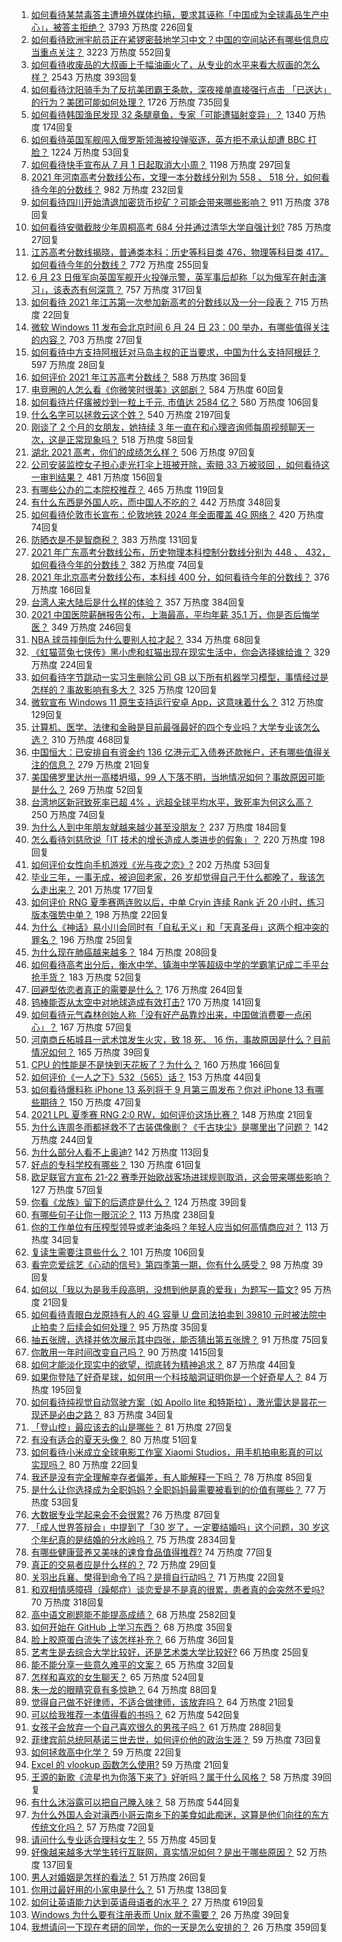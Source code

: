 1. [如何看待某禁毒答主遭境外媒体约稿，要求其诬称「中国成为全球毒品生产中心」，被答主拒绝？](https://www.zhihu.com/question/466660263) 3793 万热度 226回复
1. [如何看待欧洲宇航员正在紧锣密鼓地学习中文？中国的空间站还有哪些信息应当重点关注？](https://www.zhihu.com/question/466521697) 3223 万热度 552回复
1. [如何看待收废品的大叔画上千幅油画火了，从专业的水平来看大叔画的怎么样？](https://www.zhihu.com/question/466839329) 2543 万热度 393回复
1. [如何看待沈阳骑手为了反抗美团霸王条款，深夜接单直接强行点击 「已送达」的行为？美团可能如何处理？](https://www.zhihu.com/question/465982752) 1726 万热度 735回复
1. [如何看待韩国渔民发现 32 条腿章鱼，专家「可能遭辐射变异」？](https://www.zhihu.com/question/466878537) 1340 万热度 174回复
1. [如何看待英国军舰闯入俄罗斯领海被投弹驱逐，英方拒不承认却遭 BBC 打脸？](https://www.zhihu.com/question/466996777) 1224 万热度 53回复
1. [如何看待快手宣布从 7 月 1 日起取消大小周？](https://www.zhihu.com/question/467143015) 1198 万热度 297回复
1. [2021 年河南高考分数线公布，文理一本分数线分别为 558 、 518 分，如何看待今年的分数线？](https://www.zhihu.com/question/466845813) 982 万热度 232回复
1. [如何看待四川开始清退加密货币挖矿？可能会带来哪些影响？](https://www.zhihu.com/question/466079044) 911 万热度 378回复
1. [如何看待安徽截肢少年周桐高考 684 分并通过清华大学自强计划?](https://www.zhihu.com/question/466893194) 785 万热度 27回复
1. [江苏高考分数线揭晓，普通类本科：历史等科目类 476，物理等科目类 417。如何看待今年的分数线？](https://www.zhihu.com/question/467115094) 772 万热度 255回复
1. [6 月 23 日俄军向英国军舰开火投弹示警，英军事后却称「以为俄军在射击演习」，该表态有何深意？](https://www.zhihu.com/question/466882658) 757 万热度 317回复
1. [如何看待 2021 年江苏第一次参加新高考的分数线以及一分一段表？](https://www.zhihu.com/question/467063713) 715 万热度 22回复
1. [微软 Windows 11 发布会北京时间 6 月 24 日 23：00 举办，有哪些值得关注的内容？](https://www.zhihu.com/question/466505839) 703 万热度 27回复
1. [如何看待中方支持阿根廷对马岛主权的正当要求，中国为什么支持阿根廷？](https://www.zhihu.com/question/467311565) 597 万热度 28回复
1. [如何评价 2021 年江苏高考分数线？](https://www.zhihu.com/question/467116422) 588 万热度 36回复
1. [电竞圈的人怎么看《你微笑时很美》这部剧？](https://www.zhihu.com/question/466744188) 584 万热度 60回复
1. [如何看待片仔癀被炒到一粒上千元, 市值达 2584 亿？](https://www.zhihu.com/question/466984445) 580 万热度 106回复
1. [什么名字可以拯救云这个姓？](https://www.zhihu.com/question/374976506) 540 万热度 2197回复
1. [刚谈了 2 个月的女朋友，她持续 3 年一直在和心理咨询师每周视频聊天一次，这是正常现象吗？](https://www.zhihu.com/question/466758235) 518 万热度 58回复
1. [湖北 2021 高考，你们的成绩怎么样？](https://www.zhihu.com/question/467256171) 506 万热度 97回复
1. [公司安装监控女子担心走光打伞上班被开除，索赔 33 万被驳回 ，如何看待这一审判结果？](https://www.zhihu.com/question/466782388) 481 万热度 156回复
1. [有哪些公办的二本院校推荐？](https://www.zhihu.com/question/407123693) 465 万热度 119回复
1. [有什么东西是外国人吃，而中国人不吃的？](https://www.zhihu.com/question/314472784) 442 万热度 348回复
1. [如何看待伦敦市长宣布：伦敦地铁 2024 年全面覆盖 4G 网络？](https://www.zhihu.com/question/466979963) 420 万热度 74回复
1. [防晒衣是不是智商税？](https://www.zhihu.com/question/398086368) 383 万热度 131回复
1. [2021 年广东高考分数线公布，历史物理本科控制分数线分别为 448 、 432，如何看待今年的分数线？](https://www.zhihu.com/question/466845905) 382 万热度 74回复
1. [2021 年北京高考分数线公布，本科线 400 分，如何看待今年的分数线？](https://www.zhihu.com/question/466845744) 376 万热度 166回复
1. [台湾人来大陆后是什么样的体验？](https://www.zhihu.com/question/403879552) 357 万热度 384回复
1. [2021 中国医院薪酬报告公布，上海最高，平均年薪 35.1 万，你是否后悔学医？](https://www.zhihu.com/question/466745043) 349 万热度 246回复
1. [NBA 球员摔倒后为什么要别人拉才起？](https://www.zhihu.com/question/20245636) 334 万热度 68回复
1. [《虹猫蓝兔七侠传》黑小虎和虹猫出现在现实生活中，你会选择嫁给谁？](https://www.zhihu.com/question/403110937) 329 万热度 224回复
1. [如何看待字节跳动一实习生删除公司 GB 以下所有机器学习模型，事情经过是怎样的？事故影响有多大？](https://www.zhihu.com/question/466656197) 325 万热度 120回复
1. [微软宣布 Windows 11 原生支持运行安卓 App，这意味着什么？](https://www.zhihu.com/question/467245680) 312 万热度 129回复
1. [计算机、医学、法律和金融是目前最强最好的四个专业吗？大学专业该怎么选？](https://www.zhihu.com/question/458947942) 310 万热度 468回复
1. [中国恒大：已安排自有资金约 136 亿港元汇入债券还款帐户，还有哪些值得关注的信息？](https://www.zhihu.com/question/467036379) 279 万热度 21回复
1. [美国佛罗里达州一高楼坍塌，99 人下落不明，当地情况如何？事故原因可能是什么？](https://www.zhihu.com/question/467303333) 269 万热度 52回复
1. [台湾地区新冠致死率已超 4% ，远超全球平均水平，致死率为何这么高？](https://www.zhihu.com/question/466839287) 250 万热度 74回复
1. [为什么人到中年朋友就越来越少甚至没朋友？](https://www.zhihu.com/question/365256729) 237 万热度 184回复
1. [怎么看待刘慈欣说「IT 技术的增长造成人类进步的假象」？](https://www.zhihu.com/question/26895899) 220 万热度 198回复
1. [如何评价女性向手机游戏《光与夜之恋》?](https://www.zhihu.com/question/464964538) 202 万热度 53回复
1. [毕业三年，一事无成，被迫回老家，26 岁却觉得自己干什么都晚了，我该怎么走出来？](https://www.zhihu.com/question/302335564) 201 万热度 177回复
1. [如何评价 RNG 夏季赛两连败以后，中单 Cryin 连续 Rank 近 20 小时，练习版本强势中单？](https://www.zhihu.com/question/466513563) 198 万热度 22回复
1. [为什么《神话》易小川会同时有「自私无义」和「天真圣母」这两个相冲突的罪名？](https://www.zhihu.com/question/465013423) 196 万热度 25回复
1. [为什么现在肺癌越来越多？](https://www.zhihu.com/question/454025025) 184 万热度 208回复
1. [如何看待高考出分后，衡水中学、镇海中学等超级中学的学霸笔记成二手平台抢手货？](https://www.zhihu.com/question/467025412) 183 万热度 52回复
1. [回避型依恋者真正的需要是什么？](https://www.zhihu.com/question/436686713) 176 万热度 264回复
1. [钨棒能否从太空中对地球造成有效打击?](https://www.zhihu.com/question/435706105) 170 万热度 141回复
1. [如何看待元气森林创始人称「没有好产品靠炒出来，中国做消费要一点闲心」？](https://www.zhihu.com/question/467016021) 167 万热度 57回复
1. [河南商丘柘城县一武术馆发生火灾，致 18 死、 16 伤，事故原因是什么？目前情况如何？](https://www.zhihu.com/question/467314141) 165 万热度 39回复
1. [CPU 的性能是不是快到天花板了？为什么？](https://www.zhihu.com/question/376567574) 160 万热度 166回复
1. [如何评价《一人之下》532（565）话？](https://www.zhihu.com/question/466970964) 153 万热度 44回复
1. [如何看待爆料称 iPhone 13 系列将于 9 月第三周发布？你对 iPhone 13 有哪些期待？](https://www.zhihu.com/question/466720248) 150 万热度 47回复
1. [2021 LPL 夏季赛 RNG 2:0 RW，如何评价这场比赛？](https://www.zhihu.com/question/467100639) 148 万热度 21回复
1. [为什么连周冬雨都拯救不了古装偶像剧？《千古玦尘》是哪里出了问题？](https://www.zhihu.com/question/465674599) 142 万热度 244回复
1. [为什么部分人看不上奥迪?](https://www.zhihu.com/question/465387085) 142 万热度 113回复
1. [好点的专科学校有哪些？](https://www.zhihu.com/question/371893205) 130 万热度 61回复
1. [欧足联官方宣布 21-22 赛季开始欧战客场进球规则取消，这会带来哪些影响？](https://www.zhihu.com/question/467193989) 127 万热度 57回复
1. [你看《龙族》留下的后遗症是什么？](https://www.zhihu.com/question/423464810) 124 万热度 39回复
1. [有哪些句子让你一眼沉沦？](https://www.zhihu.com/question/423369480) 113 万热度 238回复
1. [你的工作单位有压榨型领导或老油条吗？年轻人应当如何高情商应对？](https://www.zhihu.com/question/466322391) 113 万热度 34回复
1. [复读生需要注意些什么？](https://www.zhihu.com/question/406773709) 101 万热度 106回复
1. [看完恋爱综艺《心动的信号》第四季第一期，你有什么感受？](https://www.zhihu.com/question/466811742) 98 万热度 39回复
1. [如何以「我以为是我手段高明，没想到他是真的爱我」为题写一篇文?](https://www.zhihu.com/question/466644698) 95 万热度 21回复
1. [如何看待青眼白龙原持有人的 4G 容量 U 盘司法拍卖到 39810 元时被法院中止拍卖？后续会如何处理？](https://www.zhihu.com/question/466488978) 95 万热度 35回复
1. [抽五张牌，选择并依次展示其中四张，能否猜出第五张牌？](https://www.zhihu.com/question/460518784) 91 万热度 75回复
1. [你敢用一年时间改变自己吗？](https://www.zhihu.com/question/437098355) 90 万热度 1415回复
1. [如何才能淡化现实中的欲望，彻底转为精神追求？](https://www.zhihu.com/question/462735317) 87 万热度 44回复
1. [如果你登陆了好奇星球，如何用一个科技脑洞证明你是一个好奇星人？](https://www.zhihu.com/question/467076664) 84 万热度 195回复
1. [如何看待纯视觉自动驾驶方案（如 Apollo lite 和特斯拉），激光雷达是昙花一现还是必由之路？](https://www.zhihu.com/question/466297901) 83 万热度 34回复
1. [「登山控」最应该去的山是哪些？](https://www.zhihu.com/question/466789190) 81 万热度 27回复
1. [有没有适合的夏天头像？](https://www.zhihu.com/question/391784085) 80 万热度 51回复
1. [如何看待小米成立全球电影工作室 Xiaomi Studios，用手机拍电影真的可以实现吗？](https://www.zhihu.com/question/466545246) 80 万热度 22回复
1. [我还是没有完全理解幸存者偏差，有人能解释一下吗？](https://www.zhihu.com/question/466663677) 78 万热度 85回复
1. [是什么让你选择成为全职妈妈？全职妈妈最需要被看到的价值有哪些？](https://www.zhihu.com/question/466549736) 77 万热度 53回复
1. [大数据专业学起来会不会很累?](https://www.zhihu.com/question/436625127) 76 万热度 87回复
1. [「成人世界答辩会」中提到了「30 岁了，一定要结婚吗」这个问题，30 岁这个年纪真的是结婚的分水岭吗？](https://www.zhihu.com/question/398488659) 75 万热度 2834回复
1. [有哪些健康营养又美味的速食食品值得推荐?](https://www.zhihu.com/question/51992329) 74 万热度 77回复
1. [真正的交易者应是什么样的？](https://www.zhihu.com/question/466421913) 72 万热度 29回复
1. [关羽出兵襄、樊得到命令了吗？是擅自行动吗？](https://www.zhihu.com/question/466186825) 71 万热度 22回复
1. [和双相情感障碍（躁郁症）谈恋爱是不是真的很累，患者真的会突然不爱吗?](https://www.zhihu.com/question/270408098) 70 万热度 318回复
1. [高中语文刷题能不能提高成绩？](https://www.zhihu.com/question/37301560) 68 万热度 2582回复
1. [如何开始在 GitHub 上学习东西？](https://www.zhihu.com/question/30119197) 68 万热度 35回复
1. [脸上胶原蛋白流失了该怎样补充？](https://www.zhihu.com/question/325891357) 66 万热度 36回复
1. [艺考生是去综合大学比较好，还是艺术类大学比较好?](https://www.zhihu.com/question/401813153) 66 万热度 25回复
1. [能不能分享一些意久难平的文案？](https://www.zhihu.com/question/461769273) 65 万热度 32回复
1. [怎样和喜欢的女生聊天？](https://www.zhihu.com/question/269469147) 65 万热度 524回复
1. [朱一龙的眼睛究竟有多惊艳？](https://www.zhihu.com/question/288618450) 64 万热度 88回复
1. [觉得自己做不好律师，不适合做律师，该放弃吗？](https://www.zhihu.com/question/466928615) 64 万热度 21回复
1. [可以给我推荐一本值得看的书吗？](https://www.zhihu.com/question/462477409) 62 万热度 542回复
1. [女孩子会放弃一个自己喜欢很久的男孩子吗？](https://www.zhihu.com/question/464730953) 61 万热度 288回复
1. [菲律宾前总统阿基诺三世去世，如何评价他的政治生涯？](https://www.zhihu.com/question/467004815) 59 万热度 73回复
1. [如何拯救高中化学？](https://www.zhihu.com/question/283418172) 59 万热度 22回复
1. [Excel 的 vlookup 函数怎么使用?](https://www.zhihu.com/question/29178585) 59 万热度 21回复
1. [王源的新歌《流星也为你落下来了》好听吗？属于什么风格？](https://www.zhihu.com/question/465486549) 58 万热度 39回复
1. [有什么沐浴露可以把自己腌入味？](https://www.zhihu.com/question/48929487) 58 万热度 544回复
1. [为什么外国人会对滇西小哥云南乡下的美食如此痴迷，这算是他们向往的东方传统文化吗？](https://www.zhihu.com/question/466627104) 57 万热度 72回复
1. [请问什么专业适合理科女生？](https://www.zhihu.com/question/453285867) 55 万热度 45回复
1. [好像越来越多大学生转行互联网，真实情况如何？是出于哪些原因？](https://www.zhihu.com/question/459260995) 52 万热度 137回复
1. [男人对婚姻是怎样的看法？](https://www.zhihu.com/question/457019241) 51 万热度 26回复
1. [你用过最好用的小家电是什么？](https://www.zhihu.com/question/455984065) 51 万热度 138回复
1. [如何让英语能力达到英语母语者的水平？](https://www.zhihu.com/question/276101963) 27 万热度 619回复
1. [Windows 为什么要有注册表而 Unix 就不需要？](https://www.zhihu.com/question/20443070) 26 万热度 39回复
1. [我想请问一下现在考研的同学，你的一天是怎么安排的？](https://www.zhihu.com/question/410450910) 26 万热度 359回复